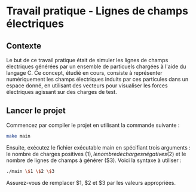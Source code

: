# Travail pratique - Lignes de champs électriques

## Contexte

Le but de ce travail pratique était de simuler les lignes de champs électriques générées par un ensemble de particuels chargées à l'aide du langage C. Ce concept, étudié en cours, consiste à représenter numériquement les champs électriques induits par ces particules dans un espace donné, en utilisant des vecteurs pour visualiser les forces électriques agissant sur des charges de test.

## Lancer le projet

Commencez par compiler le projet en utilisant la commande suivante :

```bash
make main
```

Ensuite, exécutez le fichier exécutable main en spécifiant trois arguments : le nombre de charges positives ($1), le nombre de charges négatives ($2) et le nombre de lignes de champs à générer ($3). Voici la syntaxe à utiliser :

```bash
./main \$1 \$2 \$3
```
Assurez-vous de remplacer \$1, \$2 et \$3 par les valeurs appropriées.
